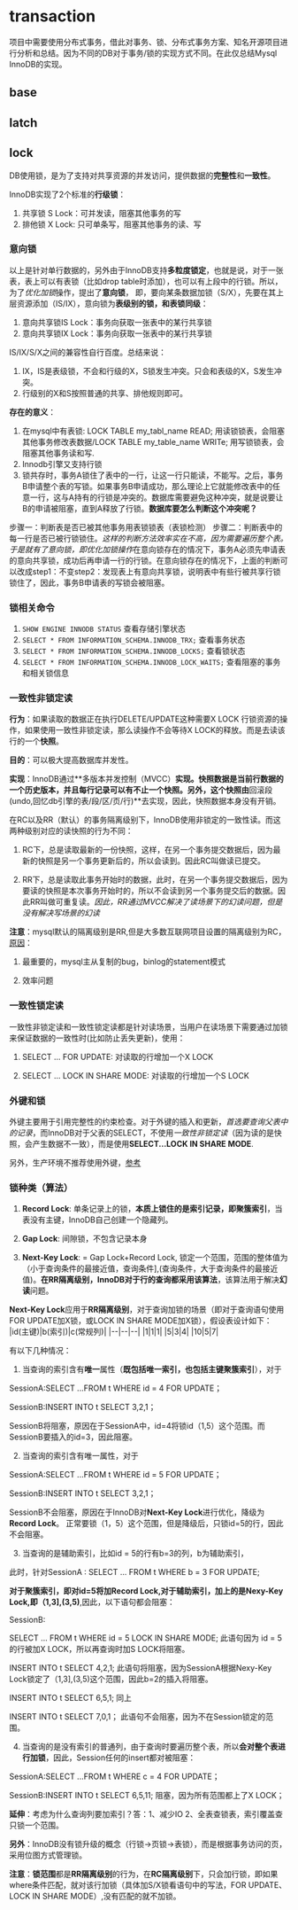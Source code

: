 # transaction 
项目中需要使用分布式事务，借此对事务、锁、分布式事务方案、知名开源项目进行分析和总结。因为不同的DB对于事务/锁的实现方式不同。在此仅总结Mysql InnoDB的实现。
## base


## latch

## lock

DB使用锁，是为了支持对共享资源的并发访问，提供数据的**完整性**和**一致性**。

InnoDB实现了2个标准的**行级锁**：
1. 共享锁 S Lock：可并发读，阻塞其他事务的写
2. 排他锁 X Lock: 只可单条写，阻塞其他事务的读、写

### 意向锁

以上是针对单行数据的，另外由于InnoDB支持**多粒度锁定**，也就是说，对于一张表，表上可以有表锁（比如drop table时添加），也可以有上段中的行锁。所以，为了*优化加锁*操作，提出了**意向锁**， 即，要向某条数据加锁（S/X），先要在其上层资源添加（IS/IX），意向锁为**表级别的锁，和表锁同级**：
1. 意向共享锁IS Lock：事务向获取一张表中的某行共享锁
2. 意向共享锁IX Lock：事务向获取一张表中的某行共享锁

IS/IX/S/X之间的兼容性自行百度。总结来说：
1. IX，IS是表级锁，不会和行级的X，S锁发生冲突。只会和表级的X，S发生冲突。
2. 行级别的X和S按照普通的共享、排他规则即可。

**存在的意义**：

1. 在mysql中有表锁: LOCK TABLE my_tabl_name READ; 用读锁锁表，会阻塞其他事务修改表数据/LOCK TABLE my_table_name WRITe; 用写锁锁表，会阻塞其他事务读和写.
2. Innodb引擎又支持行锁
3. 锁共存时，事务A锁住了表中的一行，让这一行只能读，不能写。之后，事务B申请整个表的写锁。如果事务B申请成功，那么理论上它就能修改表中的任意一行，这与A持有的行锁是冲突的。数据库需要避免这种冲突，就是说要让B的申请被阻塞，直到A释放了行锁。**数据库要怎么判断这个冲突呢？**

步骤一：判断表是否已被其他事务用表锁锁表（表锁检测）
步骤二：判断表中的每一行是否已被行锁锁住。*这样的判断方法效率实在不高，因为需要遍历整个表。于是就有了意向锁，即优化加锁操作*在意向锁存在的情况下，事务A必须先申请表的意向共享锁，成功后再申请一行的行锁。在意向锁存在的情况下，上面的判断可以改成step1：不变step2：发现表上有意向共享锁，说明表中有些行被共享行锁锁住了，因此，事务B申请表的写锁会被阻塞。

### 锁相关命令

1. `SHOW ENGINE INNODB STATUS` 查看存储引擎状态
2. `SELECT * FROM INFORMATION_SCHEMA.INNODB_TRX;` 查看事务状态
3. `SELECT * FROM INFORMATION_SCHEMA.INNODB_LOCKS;` 查看锁状态
4. `SELECT * FROM INFORMATION_SCHEMA.INNODB_LOCK_WAITS;` 查看阻塞的事务和相关锁信息

### 一致性非锁定读

**行为**：如果读取的数据正在执行DELETE/UPDATE这种需要X LOCK 行锁资源的操作，如果使用一致性非锁定读，那么读操作不会等待X LOCK的释放。而是去读该行的一个**快照**。

**目的**：可以极大提高数据库并发性。

**实现**：InnoDB通过**多版本并发控制（MVCC）**实现。快照数据是当前行数据的一个历史版本，并且每行记录可以有不止一个快照。另外，这个快照由**回滚段(undo,回忆db引擎的表/段/区/页/行)**去实现，因此，快照数据本身没有开销。

在RC以及RR（默认）的事务隔离级别下，InnoDB使用非锁定的一致性读。而这两种级别对应的读快照的行为不同：

1. RC下，总是读取最新的一份快照，这样，在另一个事务提交数据后，因为最新的快照是另一个事务更新后的，所以会读到。因此RC叫做读已提交。

2. RR下，总是读取此事务开始时的数据，此时，在另一个事务提交数据后，因为要读的快照是本次事务开始时的，所以不会读到另一个事务提交后的数据。因此RR叫做可重复读。*因此，RR通过MVCC解决了读场景下的幻读问题，但是没有解决写场景的幻读*

**注意**：mysql默认的隔离级别是RR,但是大多数互联网项目设置的隔离级别为RC，[原因](https://zhuanlan.zhihu.com/p/59061106)：

1. 最重要的，mysql主从复制的bug，binlog的statement模式

2. 效率问题

### 一致性锁定读

一致性非锁定读和一致性锁定读都是针对读场景，当用户在读场景下需要通过加锁来保证数据的一致性时(比如防止丢失更新)，使用：

1. SELECT ... FOR UPDATE: 对读取的行增加一个X LOCK

2. SELECT ... LOCK IN SHARE MODE: 对读取的行增加一个S LOCK

### 外键和锁

外键主要用于引用完整性的约束检查。对于外键的插入和更新，*首选要查询父表中的记录*，而InnoDB对于父表的SELECT，不使用*一致性非锁定读*（因为读的是快照，会产生数据不一致），而是使用**SELECT...LOCK IN SHARE MODE**.

另外，生产环境不推荐使用外键，[参考](https://zhuanlan.zhihu.com/p/62020571)

### 锁种类（算法）

1. **Record Lock**: 单条记录上的锁，**本质上锁住的是索引记录，即聚簇索引**，当表没有主键，InnoDB自己创建一个隐藏列。

2. **Gap Lock**: 间隙锁，不包含记录本身

3. **Next-Key Lock**: = Gap Lock+Record Lock, 锁定一个范围，范围的整体值为（小于查询条件的最接近值，查询条件],(查询条件，大于查询条件的最接近值)。**在RR隔离级别，InnoDB对于行的查询都采用该算法**，该算法用于解决**幻读**问题。

**Next-Key Lock**应用于**RR隔离级别**，对于查询加锁的场景（即对于查询语句使用FOR UPDATE加X锁，或LOCK IN SHARE MODE加X锁），假设表设计如下：
|id(主键)|b(索引)|c(常规列)|
|--|--|--|
|1|1|1|
|5|3|4|
|10|5|7|

有以下几种情况：

1. 当查询的索引含有**唯一**属性（**既包括唯一索引，也包括主键聚簇索引**），对于

SessionA:SELECT ...FROM t WHERE id = 4 FOR UPDATE；

SessionB:INSERT INTO t SELECT 3,2,1；

SessionB将阻塞，原因在于SessionA中，id=4将锁id（1,5）这个范围。而SessionB要插入的id=3，因此阻塞。

2. 当查询的索引含有唯一属性，对于

SessionA:SELECT ...FROM t WHERE id = 5 FOR UPDATE；

SessionB:INSERT INTO t SELECT 3,2,1；

SessionB不会阻塞，原因在于InnoDB对**Next-Key Lock**进行优化，降级为**Record Lock**。 正常要锁（1，5）这个范围，但是降级后，只锁id=5的行，因此不会阻塞。

3. 当查询的是辅助索引，比如id = 5的行有b=3的列，b为辅助索引，

此时，针对SessionA : SELECT ... FROM t WHERE b = 3 FOR UPDATE;

**对于聚簇索引，即对id=5将加Record Lock,对于辅助索引，加上的是Nexy-Key Lock,即（1,3],(3,5)**,因此，以下语句都会阻塞：

SessionB:

SELECT ... FROM t WHERE id = 5 LOCK IN SHARE MODE; 此语句因为 id = 5的行被加X LOCK，所以再查询时加S LOCK将阻塞。

INSERT INTO t SELECT 4,2,1;  此语句将阻塞，因为SessionA根据Nexy-Key Lock锁定了（1,3],(3,5)这个范围，因此b=2的插入将阻塞。

INSERT INTO t SELECT 6,5,1;  同上

INSERT INTO t SELECT 7,0,1； 此语句不会阻塞，因为不在Session锁定的范围。

4. 当查询的是没有索引的普通列，由于查询时要遍历整个表，所以**会对整个表进行加锁**，因此，Session任何的insert都对被阻塞：

SessionA:SELECT ...FROM t WHERE c = 4 FOR UPDATE；

SessionB:INSERT INTO t SELECT 6,5,11; 阻塞，因为所有范围都上了X LOCK；


**延伸**：考虑为什么查询列要加索引？答：1、减少IO 2、全表查锁表，索引覆盖查只锁一个范围。

**另外**：InnoDB没有锁升级的概念（行锁->页锁->表锁），而是根据事务访问的页，采用位图方式管理锁。

**注意**：**锁范围**都是**RR隔离级别**的行为，在**RC隔离级别**下，只会加行锁，即如果where条件匹配，就对该行加锁（具体加S/X锁看语句中的写法，FOR UPDATE、LOCK IN SHARE MODE）,没有匹配的就不加锁。
